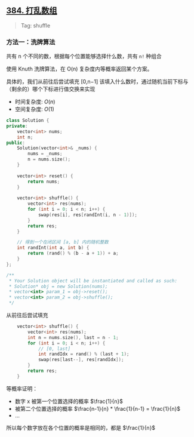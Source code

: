 ## [384. 打乱数组](https://leetcode.cn/problems/shuffle-an-array/description/)

> Tag: shuffle

### 方法一：洗牌算法

共有 n 个不同的数，根据每个位置能够选择什么数，共有 `n!` 种组合

使用 Knuth 洗牌算法，在 O(n) 复杂度内等概率返回某个方案。

具体的，我们从前往后尝试填充 [0,n−1] 该填入什么数时，通过随机当前下标与（剩余的）哪个下标进行值交换来实现

* 时间复杂度: ${O(n)}$
* 空间复杂度: ${O(1)}$
```cpp
class Solution {
private:
    vector<int> nums;
    int n;
public:
    Solution(vector<int>& _nums) {
        nums = _nums;
        n = nums.size();
    }
    
    vector<int> reset() {
        return nums;
    }
    
    vector<int> shuffle() {
        vector<int> res(nums);
        for (int i = 0; i < n; i++) {
            swap(res[i], res[randInt(i, n - 1)]);
        }
        return res;
    }

    // 得到一个在闭区间 [a, b] 内的随机整数
    int randInt(int a, int b) {
        return (rand() % (b - a + 1)) + a;
    }
};

/**
 * Your Solution object will be instantiated and called as such:
 * Solution* obj = new Solution(nums);
 * vector<int> param_1 = obj->reset();
 * vector<int> param_2 = obj->shuffle();
 */
```

从前往后尝试填充

```cpp
    vector<int> shuffle() {
        vector<int> res(nums);
        int n = nums.size(), last = n - 1;
        for (int i = 0; i < n; i++) {
            // [0, last]
            int randIdx = rand() % (last + 1);
            swap(res[last--], res[randIdx]);
        }
        return res;
    }
```

等概率证明：
- 数字 x 被第一个位置选择的概率 $\frac{1}{n}$
- 被第二个位置选择的概率 $\frac{n-1}{n} * \frac{1}{n-1} = \frac{1}{n}$
- ...

所以每个数字放在各个位置的概率是相同的，都是 $\frac{1}{n}$

